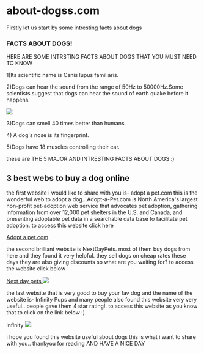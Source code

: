 # about-dogss.com
</html>
<p>Firstly let us start by some intresting facts about dogs</p>
<h3>FACTS ABOUT DOGS!</h3>
<P>HERE ARE SOME INTRSTING FACTS ABOUT DOGS THAT YOU MUST NEED TO KNOW</p>
<P> 1)Its scientific name is Canis lupus familiaris.</p>
<p> 2)Dogs can hear the sound from the range of 50Hz to 50000Hz.Some scientists suggest that dogs can hear the sound of earth quake before it happens.</P>
<img src=https://cdn2.psychologytoday.com/assets/styles/manual_crop_1_91_1_1528x800/public/blogs/1987/2012/05/95171-91661.jpg?itok=U-JCvzy3 />
<P>3)Dogs can smell 40 times better than humans </P>
<p>4) A dog's nose is its fingerprint.</p>
<p>5)Dogs have 18 muscles controlling their ear.</p>
<P>these are THE 5 MAJOR AND INTRESTING FACTS ABOUT DOGS :)</p>
<H2> 3 best webs to buy a dog online </h2>
<p> the first website i would like to share with you is- adopt a pet.com this is the wonderful web to adopt a dog...Adopt-a-Pet.com is North America's largest non-profit pet-adoption web service that advocates pet adoption, gathering information from over 12,000 pet shelters in the U.S. and Canada, and presenting adoptable pet data in a searchable data base to facilitate pet adoption. to access this website click here<p>
  <a href=https://www.google.com/url?sa=t&rct=j&q=&esrc=s&source=web&cd=&cad=rja&uact=8&ved=2ahUKEwiav4_Yg6D3AhWPklYBHWdRCz0QFnoECA8QAQ&url=https%3A%2F%2Fwww.adoptapet.com%2F&usg=AOvVaw2oqsEsfpsDpJ81LP26tPAt> Adopt a pet.com </a>
  <br>
  <p>the second brilliant website is NextDayPets. most of them buy dogs from here and they found it very helpful. they sell dogs on cheap rates these days they are also giving discounts so what are you waiting for? to access the website click below</P>
  <a href=https://www.google.com/url?sa=t&rct=j&q=&esrc=s&source=web&cd=&cad=rja&uact=8&ved=2ahUKEwjWnpy_haD3AhVs73MBHRoXCNUQFnoECAcQAQ&url=https%3A%2F%2Fwww.nextdaypets.com%2F&usg=AOvVaw2uJ0q9tU39rHh48ncb07a6> Next day pets </a>
<img src=https://pbs.twimg.com/media/CEPnmF7W8AA51bt.jpg />
<p> the last website that is very good to buy your fav dog and the name of the website is- Infinity Pups and many people also found this website very very useful.. people gave them 4 star rating!. to access this website as you know that to click on the link below :) </p>
<a herf=https://www.google.com/url?sa=t&rct=j&q=&esrc=s&source=web&cd=&cad=rja&uact=8&ved=2ahUKEwi5spneiKD3AhV2nFYBHcmGBD0QFnoECAwQAQ&url=https%3A%2F%2Fwww.infinitypups.com%2F&usg=AOvVaw1XnV9fg5AXkpzh8yFRmw60 > infinity</a>
<img src=https://image.made-in-china.com/202f0j00izkYfNgRvrbq/Puppy-Cute-Dog-Plush-Animal-Toy-for-Birthday-Gifts.jpg />
<p> i hope you found this website useful about dogs this is what i want to share with you.. thankyou for reading AND HAVE A NICE DAY </a>
